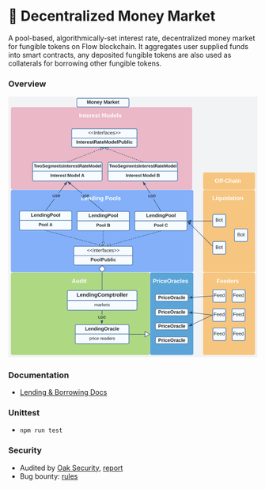 # 🏦 Decentralized Money Market
A pool-based, algorithmically-set interest rate, decentralized money market for fungible tokens on Flow blockchain. It aggregates user supplied funds into smart contracts, any deposited fungible tokens are also used as collaterals for borrowing other fungible tokens.

### Overview
<p>
    <a href="#">
        <img width="600" src="framework.png" />
    </a>
</p>

### Documentation
* [Lending & Borrowing Docs](https://docs.increment.fi/protocols/decentralized-money-market)

### Unittest
* `npm run test`

### Security
* Audited by [Oak Security](https://www.oaksecurity.io), [report](https://increment-audit.s3.us-west-1.amazonaws.com/Audit+Report+-+Increment+Finance.pdf)
* Bug bounty: [rules](https://docs.increment.fi/miscs/bug-bounty)
